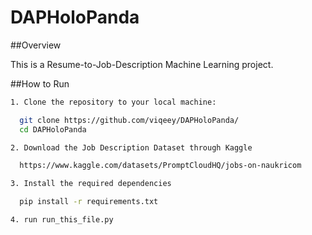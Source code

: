 # DAPHoloPanda

##Overview

This is a Resume-to-Job-Description Machine Learning project.

##How to Run

```bash
1. Clone the repository to your local machine:

  git clone https://github.com/viqeey/DAPHoloPanda/
  cd DAPHoloPanda

2. Download the Job Description Dataset through Kaggle

  https://www.kaggle.com/datasets/PromptCloudHQ/jobs-on-naukricom

3. Install the required dependencies

  pip install -r requirements.txt

4. run run_this_file.py
